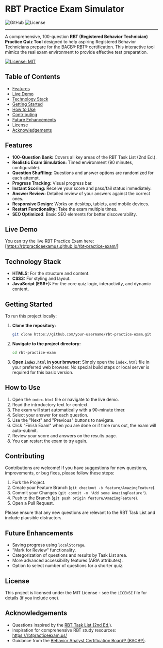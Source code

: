 # RBT Practice Exam Simulator

![GitHub](https://img.shields.io/badge/RBT-Practice%20Quiz-blue) ![License](https://img.shields.io/badge/license-MIT-green)

---

A comprehensive, 100-question **RBT (Registered Behavior Technician) Practice Quiz Tool** designed to help aspiring Registered Behavior Technicians prepare for the BACB® RBT® certification. This interactive tool mimics the real exam environment to provide effective test preparation.

[![License: MIT](https://img.shields.io/badge/License-MIT-yellow.svg)](https://opensource.org/licenses/MIT) <!-- Optional: Add a license badge -->

## Table of Contents
* [Features](#features)
* [Live Demo](#live-demo) 
* [Technology Stack](#technology-stack)
* [Getting Started](#getting-started)
* [How to Use](#how-to-use)
* [Contributing](#contributing)
* [Future Enhancements](#future-enhancements)
* [License](#license)
* [Acknowledgements](#acknowledgements)

## Features
*   **100-Question Bank:** Covers all key areas of the RBT Task List (2nd Ed.).
*   **Realistic Exam Simulation:** Timed environment (90 minutes, configurable).
*   **Question Shuffling:** Questions and answer options are randomized for each attempt.
*   **Progress Tracking:** Visual progress bar.
*   **Instant Scoring:** Receive your score and pass/fail status immediately.
*   **Answer Review:** Detailed review of your answers against the correct ones.
*   **Responsive Design:** Works on desktop, tablets, and mobile devices.
*   **Restart Functionality:** Take the exam multiple times.
*   **SEO Optimized:** Basic SEO elements for better discoverability.

## Live Demo
You can try the live RBT Practice Exam here: [https://rbtpracticeexamus.github.io/rbt-practice-exam/]

## Technology Stack
*   **HTML5:** For the structure and content.
*   **CSS3:** For styling and layout.
*   **JavaScript (ES6+):** For the core quiz logic, interactivity, and dynamic content.
    

## Getting Started

To run this project locally:

1.  **Clone the repository:**
    ```bash
    git clone https://github.com/your-username/rbt-practice-exam.git
    ```
2.  **Navigate to the project directory:**
    ```bash
    cd rbt-practice-exam
    ```
3.  **Open `index.html` in your browser:**
    Simply open the `index.html` file in your preferred web browser. No special build steps or local server is required for this basic version.

## How to Use
1.  Open the `index.html` file or navigate to the live demo.
2.  Read the introductory text for context.
3.  The exam will start automatically with a 90-minute timer.
4.  Select your answer for each question.
5.  Use the "Next" and "Previous" buttons to navigate.
6.  Click "Finish Exam" when you are done or if time runs out, the exam will auto-submit.
7.  Review your score and answers on the results page.
8.  You can restart the exam to try again.

## Contributing
Contributions are welcome! If you have suggestions for new questions, improvements, or bug fixes, please follow these steps:
1.  Fork the Project.
2.  Create your Feature Branch (`git checkout -b feature/AmazingFeature`).
3.  Commit your Changes (`git commit -m 'Add some AmazingFeature'`).
4.  Push to the Branch (`git push origin feature/AmazingFeature`).
5.  Open a Pull Request.

Please ensure that any new questions are relevant to the RBT Task List and include plausible distractors.

## Future Enhancements
*   Saving progress using `localStorage`.
*   "Mark for Review" functionality.
*   Categorization of questions and results by Task List area.
*   More advanced accessibility features (ARIA attributes).
*   Option to select number of questions for a shorter quiz.

## License
This project is licensed under the MIT License - see the `LICENSE` file for details (if you include one).

## Acknowledgements
*   Questions inspired by the <a href="https://www.bacb.com/wp-content/uploads/2020/05/RBT-2nd-Edition-Task-List_240830-a.pdf" target="_blank" rel="noopener noreferrer">RBT Task List (2nd Ed.)</a>.
*   Inspiration for comprehensive RBT study resources: https://rbtpracticeexam.us/
*   Guidance from the <a href="https://www.bacb.com/" target="_blank" rel="noopener noreferrer">Behavior Analyst Certification Board® (BACB®)</a>.       
